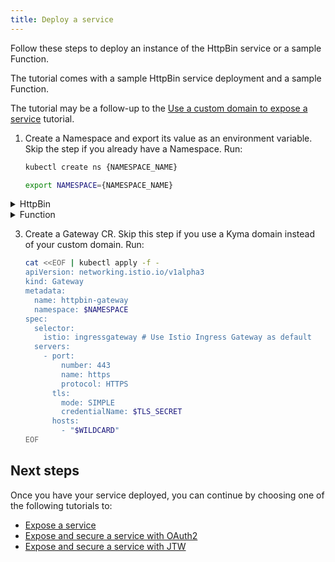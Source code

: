 ```yaml
---
title: Deploy a service
---
```


Follow these steps to deploy an instance of the HttpBin service or a sample Function.

The tutorial comes with a sample HttpBin service deployment and a sample Function.

The tutorial may be a follow-up to the [Use a custom domain to expose a service](./apix-01-own-domain.md) tutorial.

1. Create a Namespace and export its value as an environment variable. Skip the step if you already have a Namespace. Run:

   ```bash
   kubectl create ns {NAMESPACE_NAME}
   ```

   ```bash
   export NAMESPACE={NAMESPACE_NAME}
   ```

<div tabs>

  <details>
  <summary>
  HttpBin
  </summary>

2. Deploy an instance of the HttpBin service in your Namespace:

   ```bash
   kubectl -n $NAMESPACE create -f https://raw.githubusercontent.com/istio/istio/master/samples/httpbin/httpbin.yaml
   ```

  </details>

  <details>
  <summary>
 Function
  </summary>

2. Create a Function in your Namespace using the [supplied code](./assets/function.yaml):

   ```shell
   kubectl -n $NAMESPACE apply -f https://raw.githubusercontent.com/kyma-project/kyma/main/docs/03-tutorials/assets/function.yaml
   ```

  </details>
</div>

3. Create a Gateway CR. Skip this step if you use a Kyma domain instead of your custom domain. Run:

   ```bash
   cat <<EOF | kubectl apply -f -
   apiVersion: networking.istio.io/v1alpha3
   kind: Gateway
   metadata:
     name: httpbin-gateway
     namespace: $NAMESPACE
   spec:
     selector:
       istio: ingressgateway # Use Istio Ingress Gateway as default
     servers:
       - port:
           number: 443
           name: https
           protocol: HTTPS
         tls:
           mode: SIMPLE
           credentialName: $TLS_SECRET
         hosts:
           - "$WILDCARD"
   EOF
   ```

## Next steps

Once you have your service deployed, you can continue by choosing one of the following tutorials to:

- [Expose a service](./apix-02-expose-service-apigateway.md)
- [Expose and secure a service with OAuth2](./apix-03-expose-and-secure-service-oauth2.md)
- [Expose and secure a service with JTW](./apix-04-expose-and-secure-service-jwt.md)
